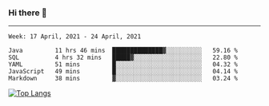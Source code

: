 ### Hi there 👋
---
<!--START_SECTION:waka-->
```text
Week: 17 April, 2021 - 24 April, 2021

Java         11 hrs 46 mins  ██████████████▓░░░░░░░░░░   59.16 % 
SQL          4 hrs 32 mins   █████▓░░░░░░░░░░░░░░░░░░░   22.80 % 
YAML         51 mins         █░░░░░░░░░░░░░░░░░░░░░░░░   04.32 % 
JavaScript   49 mins         █░░░░░░░░░░░░░░░░░░░░░░░░   04.14 % 
Markdown     38 mins         ▓░░░░░░░░░░░░░░░░░░░░░░░░   03.24 % 
```
<!--END_SECTION:waka-->

[![Top Langs](https://github-readme-stats.vercel.app/api/top-langs/?username=HyunAh-iia&layout=compact)](https://github.com/anuraghazra/github-readme-stats)
<!--
**HyunAh-iia/HyunAh-iia** is a ✨ _special_ ✨ repository because its `README.md` (this file) appears on your GitHub profile.

Here are some ideas to get you started:

- 🔭 I’m currently working on ...
- 🌱 I’m currently learning ...
- 👯 I’m looking to collaborate on ...
- 🤔 I’m looking for help with ...
- 💬 Ask me about ...
- 📫 How to reach me: ...
- 😄 Pronouns: ...
- ⚡ Fun fact: ...
-->
